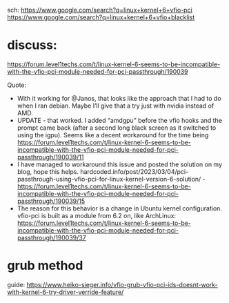 sch: https://www.google.com/search?q=linux+kernel+6+vfio-pci https://www.google.com/search?q=linux+kernel+6+vfio+blacklist

# discuss:
https://forum.level1techs.com/t/linux-kernel-6-seems-to-be-incompatible-with-the-vfio-pci-module-needed-for-pci-passthrough/190039

Quote:
- With it working for @Janos, that looks like the approach that I had to do when I ran debian. Maybe I’ll give that a try just with nvidia instead of AMD.
- UPDATE - that worked. I added “amdgpu” before the vfio hooks and the prompt came back (after a second long black screen as it switched to using the igpu). Seems like a decent workaround for the time being https://forum.level1techs.com/t/linux-kernel-6-seems-to-be-incompatible-with-the-vfio-pci-module-needed-for-pci-passthrough/190039/11
- I have managed to workaround this issue and posted the solution on my blog, hope this helps. hardcoded.info/post/2023/03/04/pci-passthrough-using-vfio-pci-for-linux-kernel-version-6-solution/ -https://forum.level1techs.com/t/linux-kernel-6-seems-to-be-incompatible-with-the-vfio-pci-module-needed-for-pci-passthrough/190039/15
- The reason for this behavior is a change in Ubuntu kernel configuration. vfio-pci is built as a module from 6.2 on, like ArchLinux: https://forum.level1techs.com/t/linux-kernel-6-seems-to-be-incompatible-with-the-vfio-pci-module-needed-for-pci-passthrough/190039/37


# grub method
guide: https://www.heiko-sieger.info/vfio-grub-vfio-pci-ids-doesnt-work-with-kernel-6-try-driver-verride-feature/
